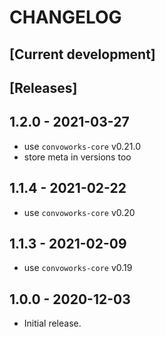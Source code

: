 # CHANGELOG

## [Current development]

## [Releases]

## 1.2.0 - 2021-03-27

* use `convoworks-core` v0.21.0
* store meta in versions too

## 1.1.4 - 2021-02-22

* use `convoworks-core` v0.20

## 1.1.3 - 2021-02-09

* use `convoworks-core` v0.19

## 1.0.0 - 2020-12-03

* Initial release.